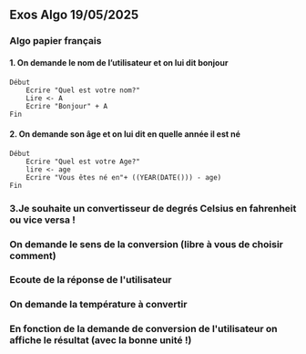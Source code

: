 ## Exos Algo 19/05/2025

### Algo papier français

#### 1. On demande le nom de l’utilisateur et on lui dit bonjour

```
Début
    Ecrire "Quel est votre nom?"
    Lire <- A
    Ecrire "Bonjour" + A
Fin
```

#### 2. On demande son âge et on lui dit en quelle année il est né

```
Début
    Ecrire "Quel est votre Age?"
    lire <- age
    Ecrire "Vous êtes né en"+ ((YEAR(DATE())) - age)
Fin
```

### 3.Je souhaite un convertisseur de degrés Celsius en fahrenheit ou vice versa !

### On demande le sens de la conversion (libre à vous de choisir comment)

### Ecoute de la réponse de l'utilisateur

### On demande la température à convertir

### En fonction de la demande de conversion de l'utilisateur on affiche le résultat (avec la bonne unité !)
